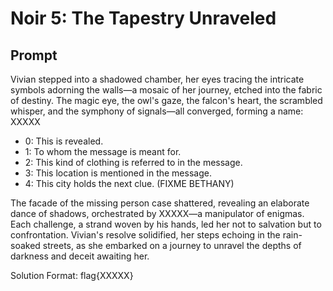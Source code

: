 # Noir 5: The Tapestry Unraveled

## Prompt

Vivian stepped into a shadowed chamber, her eyes tracing the intricate symbols adorning the walls—a mosaic of her journey, etched into the fabric of destiny. The magic eye, the owl's gaze, the falcon's heart, the scrambled whisper, and the symphony of signals—all converged, forming a name: XXXXX

* 0: This is revealed.
* 1: To whom the message is meant for.
* 2: This kind of clothing is referred to in the message.
* 3: This location is mentioned in the message.
* 4: This city holds the next clue. (FIXME BETHANY)

The facade of the missing person case shattered, revealing an elaborate dance of shadows, orchestrated by XXXXX—a manipulator of enigmas. Each challenge, a strand woven by his hands, led her not to salvation but to confrontation. Vivian's resolve solidified, her steps echoing in the rain-soaked streets, as she embarked on a journey to unravel the depths of darkness and deceit awaiting her.

Solution Format: flag{XXXXX}
